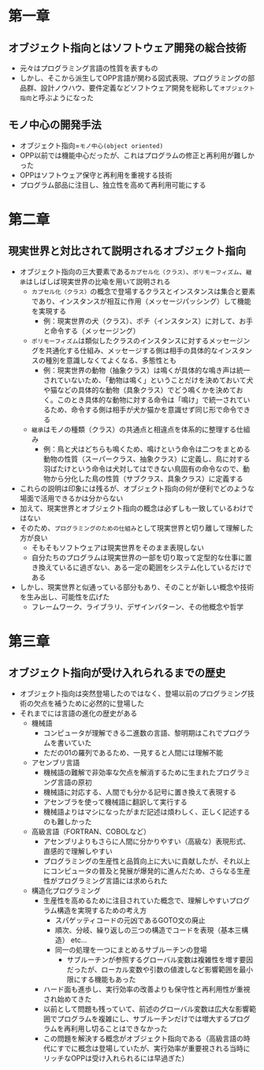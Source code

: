 # 第一章
## オブジェクト指向とはソフトウェア開発の総合技術
- 元々はプログラミング言語の性質を表すもの
- しかし、そこから派生してOPP言語が関わる図式表現、プログラミングの部品群、設計ノウハウ、要件定義などソフトウェア開発を総称して`オブジェクト指向`と呼ぶようになった

## モノ中心の開発手法
- オブジェクト指向=`モノ中心(object oriented)`
- OPP以前では機能中心だったが、これはプログラムの修正と再利用が難しかった
- OPPはソフトウェア保守と再利用を重視する技術
- プログラム部品に注目し、独立性を高めて再利用可能にする

# 第二章
## 現実世界と対比されて説明されるオブジェクト指向
- オブジェクト指向の三大要素である`カプセル化（クラス）`、`ポリモーフィズム`、`継承`はしばしば現実世界の比喩を用いて説明される
  - `カプセル化（クラス）`の概念で登場するクラスとインスタンスは集合と要素であり、インスタンスが相互に作用（メッセージパッシング）して機能を実現する
    - 例：現実世界の犬（クラス）、ポチ（インスタンス）に対して、お手と命令する（メッセージング）
  - `ポリモーフィズム`は類似したクラスのインスタンスに対するメッセージングを共通化する仕組み、メッセージする側は相手の具体的なインスタンスの種別を意識しなくてよくなる、多態性とも
    - 例：現実世界の動物（抽象クラス）は鳴くが具体的な鳴き声は統一されていないため、「動物は鳴く」ということだけを決めておいて犬や猫などの具体的な動物（具象クラス）でどう鳴くかを決めておく。このとき具体的な動物に対する命令は「鳴け」で統一されているため、命令する側は相手が犬か猫かを意識せず同じ形で命令できる
  - `継承`はモノの種類（クラス）の共通点と相違点を体系的に整理する仕組み
    - 例：鳥と犬はどちらも鳴くため、鳴けという命令は二つをまとめる動物の性質（スーパークラス、抽象クラス）に定義し、鳥に対する羽ばたけという命令は犬対してはできない鳥固有の命令なので、動物から分化した鳥の性質（サブクラス、具象クラス）に定義する   
- これらの説明は印象には残るが、オブジェクト指向の何が便利でどのような場面で活用できるかは分からない
- 加えて、現実世界とオブジェクト指向の概念は必ずしも一致しているわけではない
- そのため、`プログラミングのための仕組み`として現実世界と切り離して理解した方が良い
  - そもそもソフトウェアは現実世界をそのまま表現しない
  - 自分たちのプログラムは現実世界の一部を切り取って定型的な仕事に置き換えているに過ぎない、ある一定の範囲をシステム化しているだけである
- しかし、現実世界と似通っている部分もあり、そのことが新しい概念や技術を生み出し、可能性を広げた
  - フレームワーク、ライブラリ、デザインパターン、その他概念や哲学

# 第三章
## オブジェクト指向が受け入れられるまでの歴史
- オブジェクト指向は突然登場したのではなく、登場以前のプログラミング技術の欠点を補うために必然的に登場した
- それまでには言語の進化の歴史がある
  - 機械語
    - コンピュータが理解できる二進数の言語、黎明期はこれでプログラムを書いていた
    - ただの01の羅列であるため、一見すると人間には理解不能
  - アセンブリ言語
    - 機械語の難解で非効率な欠点を解消するために生まれたプログラミング言語の原初
    - 機械語に対応する、人間でも分かる記号に置き換えて表現する
    - アセンブラを使って機械語に翻訳して実行する
    - 機械語よりはマシになったがまだ記述は煩わしく、正しく記述するのも難しかった
  - 高級言語（FORTRAN、COBOLなど）
    - アセンブリよりもさらに人間に分かりやすい（高級な）表現形式、直感的で理解しやすい
    - プログラミングの生産性と品質向上に大いに貢献したが、それ以上にコンピュータの普及と発展が爆発的に進んだため、さらなる生産性がプログラミング言語には求められた
  - 構造化プログラミング
    - 生産性を高めるために注目されていた概念で、理解しやすいプログラム構造を実現するための考え方
      - スパゲッティコードの元凶であるGOTO文の廃止
      - 順次、分岐、繰り返しの三つの構造でコードを表現（基本三構造） etc...
      - 同一の処理を一つにまとめるサブルーチンの登場
        - サブルーチンが参照するグローバル変数は複雑性を増す要因だったが、ローカル変数や引数の値渡しなど影響範囲を最小限にする機能もあった
    - ハード面も進歩し、実行効率の改善よりも保守性と再利用性が重視され始めてきた
    - 以前として問題も残っていて、前述のグローバル変数は広大な影響範囲でプログラムを複雑にし、サブルーチンだけでは増大するプログラムを再利用し切ることはできなかった
    - この問題を解決する概念がオブジェクト指向である（高級言語の時代にすでに概念は登場していたが、実行効率が重要視される当時にリッチなOPPは受け入れられるには早過ぎた）
